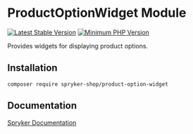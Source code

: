 # ProductOptionWidget Module
[![Latest Stable Version](https://poser.pugx.org/spryker-shop/product-option-widget/v/stable.svg)](https://packagist.org/packages/spryker-shop/product-option-widget)
[![Minimum PHP Version](https://img.shields.io/badge/php-%3E%3D%208.1-8892BF.svg)](https://php.net/)

Provides widgets for displaying product options.

## Installation

```
composer require spryker-shop/product-option-widget
```

## Documentation

[Spryker Documentation](https://docs.spryker.com)
